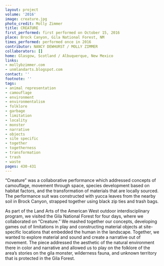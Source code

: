 ```yaml
---
layout: project
volume: '2016'
image: creature.jpg
photo_credit: Molly Zimmer
title: CREATURE
first_performed: first performed on October 15, 2016
place: Brock Canyon, Gila National Forest, NM
times_performed: performed once in 2016
contributor: NANCY DEWHURST / MOLLY ZIMMER
collaborators: []
home: Glasgow, Scotland / Albuquerque, New Mexico
links:
- mollybzimmer.com
- unmlandarts.blogspot.com
contact: ''
footnote: ''
tags:
- animal representation
- camouflage
- environment
- environmentalism
- folklore
- garbage
- limitation
- locality
- monster
- narrative
- objects
- site specific
- together
- togetherness
- transformation
- trash
- waste
pages: 430-431
---
```


“Creature” was a collaborative performance which addressed concepts of camouflage, movement through space, species development based on habitat factors, and the transformation of materials that are locally sourced. The performance suit was constructed with yucca leaves from the nearby soil in Brock Canyon, strapped together using black zip ties and trash bags.

As part of the Land Arts of the American West outdoor interdisciplinary program, we visited the Gila National Forest for four days, where we collaborated on “Creature.” We mashed together our concepts, developing games out of limitations in play and constructing material objects at site-specific locations that embedded the human in the landscape. Together, we wanted to explore material and sound and create a narrative out of movement. The piece addressed the aesthetic of the natural environment there in color and narrative and allowed us to play on the folklore of the area’s stories on the gila monster, wilderness fauna, and unknown territory that is protected in the Gila Forest.
